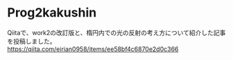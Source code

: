 # Prog2kakushin

Qiitaで、work2の改訂版と、楕円内での光の反射の考え方について紹介した記事を投稿しました。
https://qiita.com/eirian0958/items/ee58bf4c6870e2d0c366
